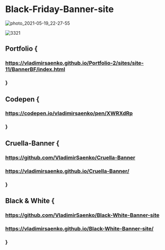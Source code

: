 # Black-Friday-Banner-site

![photo_2021-05-19_22-27-55](https://user-images.githubusercontent.com/56477695/118872957-d380e100-b8f1-11eb-9d14-51e4919f5186.jpg)

![3321](https://user-images.githubusercontent.com/56477695/118873051-f612fa00-b8f1-11eb-8129-7d5f6129c484.png)

## Portfolio {

### https://vladimirsaenko.github.io/Portfolio-2/sites/site-11/BannerBF/index.html

### }

## Codepen {

### https://codepen.io/vladimirsaenko/pen/XWRXdRp

### }

## Cruella-Banner {

### https://github.com/VladimirSaenko/Cruella-Banner

### https://vladimirsaenko.github.io/Cruella-Banner/

### }

## Black & White {

### https://github.com/VladimirSaenko/Black-White-Banner-site

### https://vladimirsaenko.github.io/Black-White-Banner-site/

### }
